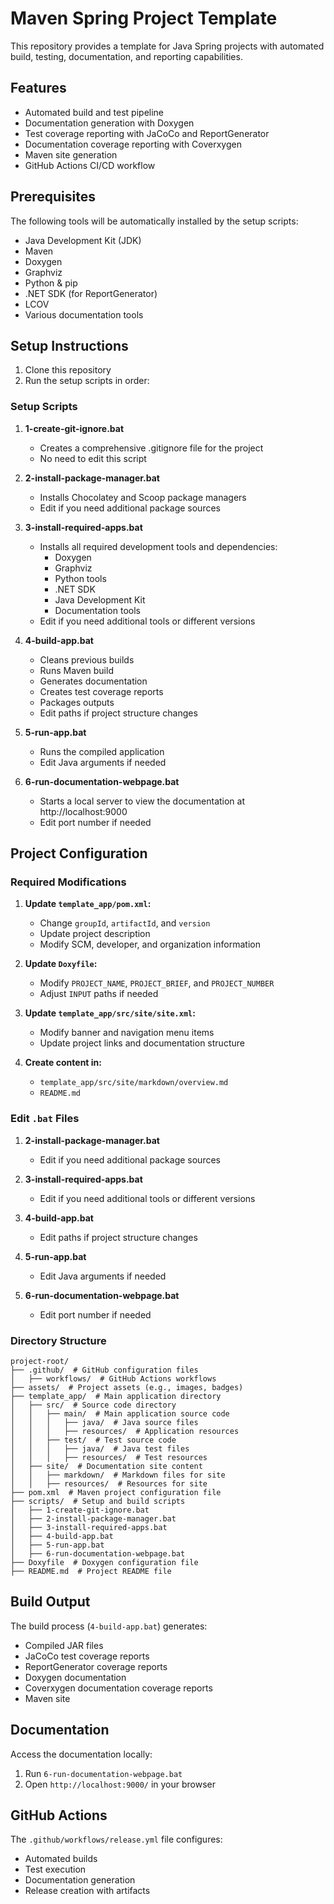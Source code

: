 # Maven Spring Project Template

This repository provides a template for Java Spring projects with automated build, testing, documentation, and reporting capabilities.

## Features

- Automated build and test pipeline
- Documentation generation with Doxygen
- Test coverage reporting with JaCoCo and ReportGenerator
- Documentation coverage reporting with Coverxygen
- Maven site generation
- GitHub Actions CI/CD workflow

## Prerequisites

The following tools will be automatically installed by the setup scripts:

- Java Development Kit (JDK)
- Maven
- Doxygen
- Graphviz
- Python & pip
- .NET SDK (for ReportGenerator)
- LCOV
- Various documentation tools

## Setup Instructions

1. Clone this repository
2. Run the setup scripts in order:

### Setup Scripts

1. **1-create-git-ignore.bat**
   - Creates a comprehensive .gitignore file for the project
   - No need to edit this script

2. **2-install-package-manager.bat**
   - Installs Chocolatey and Scoop package managers
   - Edit if you need additional package sources

3. **3-install-required-apps.bat**
   - Installs all required development tools and dependencies:
     - Doxygen
     - Graphviz
     - Python tools
     - .NET SDK
     - Java Development Kit
     - Documentation tools
   - Edit if you need additional tools or different versions

4. **4-build-app.bat**
   - Cleans previous builds
   - Runs Maven build
   - Generates documentation
   - Creates test coverage reports
   - Packages outputs
   - Edit paths if project structure changes

5. **5-run-app.bat**
   - Runs the compiled application
   - Edit Java arguments if needed

6. **6-run-documentation-webpage.bat**
   - Starts a local server to view the documentation at http://localhost:9000
   - Edit port number if needed

## Project Configuration

### Required Modifications

1. **Update `template_app/pom.xml`:**
   - Change `groupId`, `artifactId`, and `version`
   - Update project description
   - Modify SCM, developer, and organization information

2. **Update `Doxyfile`:**
   - Modify `PROJECT_NAME`, `PROJECT_BRIEF`, and `PROJECT_NUMBER`
   - Adjust `INPUT` paths if needed

3. **Update `template_app/src/site/site.xml`:**
   - Modify banner and navigation menu items
   - Update project links and documentation structure

4. **Create content in:**
   - `template_app/src/site/markdown/overview.md`
   - `README.md`

### Edit `.bat` Files

1. **2-install-package-manager.bat**
   - Edit if you need additional package sources

2. **3-install-required-apps.bat**
   - Edit if you need additional tools or different versions

3. **4-build-app.bat**
   - Edit paths if project structure changes

4. **5-run-app.bat**
   - Edit Java arguments if needed

5. **6-run-documentation-webpage.bat**
   - Edit port number if needed

### Directory Structure

```
project-root/
├── .github/  # GitHub configuration files
│   ├── workflows/  # GitHub Actions workflows
├── assets/  # Project assets (e.g., images, badges)
├── template_app/  # Main application directory
│   ├── src/  # Source code directory
│   │   ├── main/  # Main application source code
│   │   │   ├── java/  # Java source files
│   │   │   ├── resources/  # Application resources
│   │   ├── test/  # Test source code
│   │   │   ├── java/  # Java test files
│   │   │   ├── resources/  # Test resources
│   ├── site/  # Documentation site content
│   │   ├── markdown/  # Markdown files for site
│   │   ├── resources/  # Resources for site
├── pom.xml  # Maven project configuration file
├── scripts/  # Setup and build scripts
│   ├── 1-create-git-ignore.bat
│   ├── 2-install-package-manager.bat
│   ├── 3-install-required-apps.bat
│   ├── 4-build-app.bat
│   ├── 5-run-app.bat
│   ├── 6-run-documentation-webpage.bat
├── Doxyfile  # Doxygen configuration file
├── README.md  # Project README file
```

## Build Output

The build process (`4-build-app.bat`) generates:

- Compiled JAR files
- JaCoCo test coverage reports
- ReportGenerator coverage reports
- Doxygen documentation
- Coverxygen documentation coverage reports
- Maven site

## Documentation

Access the documentation locally:
1. Run `6-run-documentation-webpage.bat`
2. Open `http://localhost:9000/` in your browser

## GitHub Actions

The `.github/workflows/release.yml` file configures:
- Automated builds
- Test execution
- Documentation generation
- Release creation with artifacts
